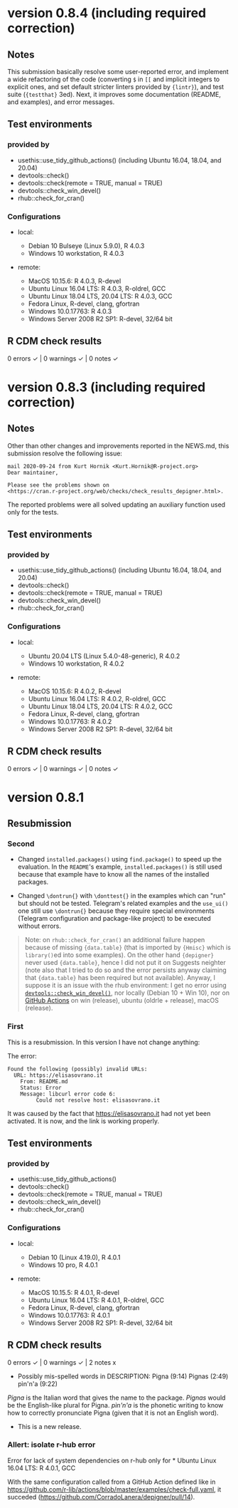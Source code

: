 # version 0.8.4 (including required correction)

## Notes

This submission basically resolve some user-reported error, and
implement a wide refactoring of the code (converting `$` in `[[`
and implicit integers to explicit ones, and set default stricter
linters provided by `{lintr}`), and test suite (`{testthat}` 3ed).
Next, it improves some documentation (README, and examples), and error
messages.

## Test environments

### provided by

-   usethis::use_tidy_github_actions() (including Ubuntu 16.04,
      18.04, and 20.04)
-   devtools::check()
-   devtools::check(remote = TRUE, manual = TRUE)
-   devtools::check_win_devel()
-   rhub::check_for_cran()

### Configurations

-   local:

    -   Debian 10 Bulseye (Linux 5.9.0), R 4.0.3
    -   Windows 10 workstation, R 4.0.3

-   remote:

    -   MacOS 10.15.6: R 4.0.3, R-devel
    -   Ubuntu Linux 16.04 LTS: R 4.0.3, R-oldrel, GCC
    -   Ubuntu Linux 18.04 LTS, 20.04 LTS: R 4.0.3, GCC
    -   Fedora Linux, R-devel, clang, gfortran
    -   Windows 10.0.17763: R 4.0.3
    -   Windows Server 2008 R2 SP1: R-devel, 32/64 bit

## R CDM check results

0 errors ✓ | 0 warnings ✓ | 0 notes ✓


# version 0.8.3 (including required correction)

## Notes

Other than other changes and improvements reported in the NEWS.md, this submission resolve the following issue:

    mail 2020-09-24 from Kurt Hornik <Kurt.Hornik@R-project.org>
    Dear maintainer,

    Please see the problems shown on
    <https://cran.r-project.org/web/checks/check_results_depigner.html>.

The reported problems were all solved updating an auxiliary function used only for the tests.

## Test environments

### provided by

-   usethis::use_tidy_github_actions() (including Ubuntu 16.04,
      18.04, and 20.04)
-   devtools::check()
-   devtools::check(remote = TRUE, manual = TRUE)
-   devtools::check_win_devel()
-   rhub::check_for_cran()

### Configurations

-   local:

    -   Ubuntu 20.04 LTS (Linux 5.4.0-48-generic), R 4.0.2
    -   Windows 10 workstation, R 4.0.2

-   remote:

    -   MacOS 10.15.6: R 4.0.2, R-devel
    -   Ubuntu Linux 16.04 LTS: R 4.0.2, R-oldrel, GCC
    -   Ubuntu Linux 18.04 LTS, 20.04 LTS: R 4.0.2, GCC
    -   Fedora Linux, R-devel, clang, gfortran
    -   Windows 10.0.17763: R 4.0.2
    -   Windows Server 2008 R2 SP1: R-devel, 32/64 bit

## R CDM check results

0 errors ✓ | 0 warnings ✓ | 0 notes ✓

# version 0.8.1

## Resubmission

### Second

-   Changed `installed.packages()` using `find.package()` to speed up the evaluation. In the `README`'s example, `installed.packages()` is still used because that example have to know all the names of the installed packages.

-   Changed `\dontrun{}` with `\donttest{}` in the examples which can "run" but should not be tested. Telegram's related examples and the `use_ui()` one still use `\dontrun{}` because they require special environments (Telegram configuration and package-like project) to be executed without errors.

> Note: on `rhub::check_for_cran()` an additional failure happen because of missing `{data.table}` (that is imported by `{Hmisc}` which is `library()`ed into some examples). On the other hand `{depigner}` never used `{data.table}`, hence I did not put it on Suggests neighter (note also that I tried to do so and the error persists anyway claiming that `{data.table}` has been required but not available). Anyway, I suppose it is an issue with the rhub environment: I get no error using [`devtools::check_win_devel()`](https://win-builder.r-project.org/7M0tU8X02QGt), nor locally (Debian 10 + Win 10), nor on [GitHub Actions](https://github.com/CorradoLanera/depigner/actions/runs/147626935) on win (release), ubuntu (oldrle + release), macOS (release).

### First

This is a resubmission. In this version I have not change anything:

The error:

    Found the following (possibly) invalid URLs:
      URL: https://elisasovrano.it
        From: README.md
        Status: Error
        Message: libcurl error code 6:
             Could not resolve host: elisasovrano.it

It was caused by the fact that <https://elisasovrano.it> had not yet been activated. It is now, and the link is working properly.

## Test environments

### provided by

-   usethis::use_tidy_github_actions()
-   devtools::check()
-   devtools::check(remote = TRUE, manual = TRUE)
-   devtools::check_win_devel()
-   rhub::check_for_cran()

### Configurations

-   local:

    -   Debian 10 (Linux 4.19.0), R 4.0.1
    -   Windows 10 pro, R 4.0.1

-   remote:

    -   MacOS 10.15.5: R 4.0.1, R-devel
    -   Ubuntu Linux 16.04 LTS: R 4.0.1, R-oldrel, GCC
    -   Fedora Linux, R-devel, clang, gfortran
    -   Windows 10.0.17763: R 4.0.1
    -   Windows Server 2008 R2 SP1: R-devel, 32/64 bit

## R CDM check results

0 errors ✓ | 0 warnings ✓ | 2 notes x

-   Possibly mis-spelled words in DESCRIPTION: Pigna (9:14) Pignas (2:49) pìn'n'a (9:22)

*Pigna* is the Italian word that gives the name to the package. *Pignas* would be the English-like plural for Pigna. *pìn'n'a* is the phonetic writing to know how to correctly pronunciate Pigna (given that it is not an English word).

-   This is a new release.

### Allert: isolate r-hub error

Error for lack of system dependencies on r-hub only for * Ubuntu Linux 16.04 LTS: R 4.0.1, GCC

With the same configuration called from a GitHub Action defined like in <https://github.com/r-lib/actions/blob/master/examples/check-full.yaml>, it succeded (<https://github.com/CorradoLanera/depigner/pull/14>).
